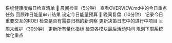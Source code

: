 系统健康度每日检查清单
🌅 晨间检查（5分钟）
查看OVERVIEW.md中的今日重点任务
回顾昨日能量审计结果
设定今日能量预算
🌇 晚间复盘（10分钟）
记录今日重要交互的ROEI
检查是否有需要归档的新洞察
更新决策日志中的进行中项目
📊 周末维护（30分钟）
更新所有量化指标
检查各模块最后活动时间
规划下周系统优化重点